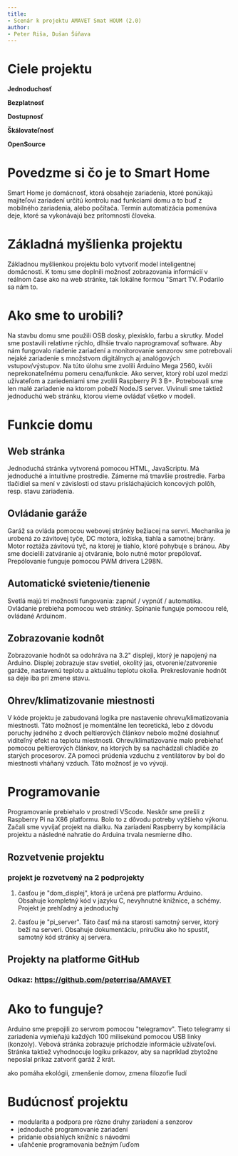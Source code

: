 ```yaml
---
title:
- Scenár k projektu AMAVET Smat HOUM (2.0)
author:
- Peter Riša, Dušan Šúňava
---
```



# Ciele projektu

**Jednoduchosť**

**Bezplatnosť**

**Dostupnosť**

**Škálovateľnosť**

**OpenSource**


# Povedzme si čo je to Smart Home
Smart Home je domácnosť, ktorá obsaheje zariadenia, ktoré ponúkajú majiteľovi zariadení určitú kontrolu nad funkciami domu a to buď z mobilného zariadenia, alebo počítača. Termín automatizácia pomenúva deje, ktoré sa vykonávajú bez prítomnosti človeka.



# Základná myšlienka projektu
Základnou myšlienkou projektu bolo vytvoriť model inteligentnej domácnosti. K tomu sme doplnili možnosť zobrazovania informácií v reálnom čase ako na web stránke, tak lokálne formou "Smart TV. Podarilo sa nám to.



# Ako sme to urobili?
 Na stavbu domu sme použili OSB dosky, plexisklo, farbu a skrutky. Model sme postavili relatívne rýchlo, dlhšie trvalo naprogramovať software. Aby nám fungovalo riadenie zariadení a monitorovanie senzorov sme potrebovali nejaké zariadenie s množstvom digitálnych aj analógových vstupov/výstupov. Na túto úlohu sme zvolili Arduino Mega 2560, kvôli neprekonateľnému pomeru cena/funkcie. Ako server, ktorý robí uzol medzi užívateľom a zariedeniami sme zvolili Raspberry Pi 3 B+. Potrebovali sme len malé zariadenie na ktorom pobeží NodeJS server. Vivinuli sme taktiež jednoduchú web stránku, ktorou vieme ovládať všetko v modeli.



# Funkcie domu

## Web stránka
Jednoduchá stránka vytvorená pomocou HTML, JavaScriptu.
Má jednoduché a intuitívne prostredie. Zámerne má tmavšie prostredie.
Farba tlačidiel sa mení v závislosti od stavu prisláchajúcich koncových polôh, resp. stavu zariadenia.

## Ovládanie garáže
Garáž sa ovláda pomocou webovej stránky bežiacej na servri.
Mechanika je urobená zo závitovej tyče, DC motora, ložiska, tiahla a samotnej brány.
Motor roztáža závitovú tyč, na ktorej je tiahlo, ktoré pohybuje s bránou.
Aby sme docielili zatváranie aj otváranie, bolo nutné motor prepólovať. Prepólovanie funguje pomocou PWM drivera L298N.

## Automatické svietenie/tienenie
Svetlá majú tri možnosti fungovania: zapnúť / vypnúť / automatika. Ovládanie prebieha pomocou web stránky.
Spínanie funguje pomocou relé, ovládané Arduinom.

## Zobrazovanie kodnôt
Zobrazovanie hodnôt sa odohráva na 3.2" displeji, ktorý je napojený na Arduino.
Displej zobrazuje stav svetiel, okolitý jas, otvorenie/zatvorenie garáže, nastavenú teplotu a aktuálnu teplotu okolia.
Prekreslovanie hodnôt sa deje iba pri zmene stavu.

## Ohrev/klimatizovanie miestnosti
V kóde projektu je zabudovaná logika pre nastavenie ohrevu/klimatizovania miestnosti. Táto možnosť je momentálne len teoretická, lebo z dôvodu poruchy jedného z dvoch peltierových článkov nebolo možné dosiahnuť viditeľný efekt na teplotu miestnosti.
Ohrev/klimatizovanie malo prebiehať pomocou peltierových článkov, na ktorých by sa nachádzali chladiče zo starých procesorov. ZA pomoci prúdenia vzduchu z ventilátorov by bol do miestnosti vháňaný vzduch.
Táto možnosť je vo vývoji.



# Programovanie
Programovanie prebiehalo v prostredí VScode. Neskôr sme prešli z Raspberry Pi na X86 platformu. Bolo to z dôvodu potreby vyžšieho výkonu. Začali sme vyvíjať projekt na dialku. Na zariadení Raspberry by kompilácia projektu a následné nahratie do Arduina trvala nesmierne dlho.

## Rozvetvenie projektu

### projekt je rozvetvený na 2 podprojekty

 1. časťou je "dom_displej", ktorá je určená pre platformu Arduino. Obsahuje kompletný kód v jazyku C, nevyhnutné knižnice, a schémy. Projekt je prehľadný a jednoduchý

 2. časťou je "pi_server". Táto časť má na starosti samotný server, ktorý beží na serveri. Obsahuje dokumentáciu, príručku ako ho spustiť, samotný kód stránky aj servera.

## Projekty na platforme GitHub
### Odkaz: https://github.com/peterrisa/AMAVET



# Ako to funguje?
Arduino sme prepojili zo servrom pomocou "telegramov". Tieto telegramy si zariadenia vymieňajú každých 100 milisekúnd pomocou USB linky (konzoly). Vebová stránka zobrazuje príchodzie informácie užívateľovi. Stránka taktiež vyhodnocuje logiku príkazov, aby sa napríklad zbytožne neposlal príkaz zatvoriť garáž 2 krát.

ako pomáha ekológii, zmenšenie domov, zmena filozofie ľudí



# Budúcnosť projektu
- modularita a podpora pre rôzne druhy zariadení a senzorov
- jednoduché programovanie zariadení
- pridanie obsiahlych knižníc s návodmi
- uľahčenie programovania  bežným ľuďom

